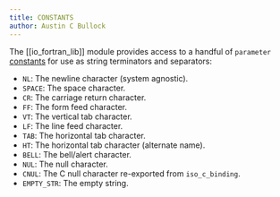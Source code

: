 ```yaml
---
title: CONSTANTS
author: Austin C Bullock
---
```


The [[io_fortran_lib]] module provides access to a handful of `parameter` [constants](../../module/io_fortran_lib.html#variable-nl) for use as string terminators and separators:

* `NL`: The newline character (system agnostic).
* `SPACE`: The space character.
* `CR`: The carriage return character.
* `FF`: The form feed character.
* `VT`: The vertical tab character.
* `LF`: The line feed character.
* `TAB`: The horizontal tab character.
* `HT`: The horizontal tab character (alternate name).
* `BELL`: The bell/alert character.
* `NUL`: The null character.
* `CNUL`: The C null character re-exported from `iso_c_binding`.
* `EMPTY_STR`: The empty string.
